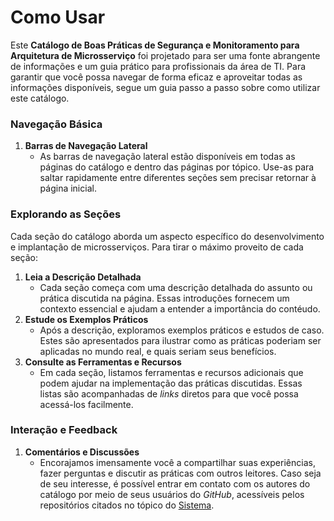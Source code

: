 # Como Usar

Este **Catálogo de Boas Práticas de Segurança e Monitoramento para Arquitetura de Microsserviço** foi projetado para ser uma fonte abrangente de informações e um guia prático para profissionais da área de TI. Para garantir que você possa navegar de forma eficaz e aproveitar todas as informações disponíveis, segue um guia passo a passo sobre como utilizar este catálogo.

### **Navegação Básica**

1. **Barras de Navegação Lateral**
   * As barras de navegação lateral estão disponíveis em todas as páginas do catálogo e dentro das páginas por tópico. Use-as para saltar rapidamente entre diferentes seções sem precisar retornar à página inicial.

### **Explorando as Seções**

Cada seção do catálogo aborda um aspecto específico do desenvolvimento e implantação de microsserviços. Para tirar o máximo proveito de cada seção:

1. **Leia a Descrição Detalhada**
   * Cada seção começa com uma descrição detalhada do assunto ou prática discutida na página. Essas introduções fornecem um contexto essencial e ajudam a entender a importância do contéudo.
2. **Estude os Exemplos Práticos**
   * Após a descrição, exploramos exemplos práticos e estudos de caso. Estes são apresentados para ilustrar como as práticas poderiam ser aplicadas no mundo real, e quais seriam seus benefícios.
3. **Consulte as Ferramentas e Recursos**
   * Em cada seção, listamos ferramentas e recursos adicionais que podem ajudar na implementação das práticas discutidas. Essas listas são acompanhadas de _links_ diretos para que você possa acessá-los facilmente.

### **Interação e Feedback**

1. **Comentários e Discussões**
   * Encorajamos imensamente você a compartilhar suas experiências, fazer perguntas e discutir as práticas com outros leitores. Caso seja de seu interesse, é possível entrar em contato com os autores do catálogo por meio de seus usuários do _GitHub_, acessíveis pelos repositórios citados no tópico do [Sistema](../sistema-more-of-this.md).
